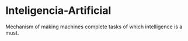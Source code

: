 # Inteligencia-Artificial
Mechanism of making machines complete tasks of which intelligence is a must.
